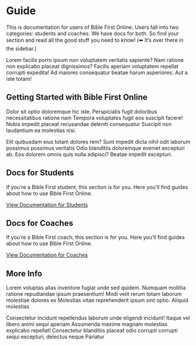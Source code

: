# Guide

This is documentation for users of Bible First Online. Users fall into two categories: students and coaches. We have docs for both. So find your section and read all the good stuff you need to know! (⬅️ It’s over there in the sidebar.)

Lorem facilis porro ipsum non voluptatem veritatis sapiente? Nam ratione non explicabo placeat dignissimos? Facilis aperiam voluptatem repellat corrupti expedita! Ad maiores consequatur beatae harum asperiores. Aut a iste totam!

## Getting Started with Bible First Online

Dolor sit optio doloremque hic iste. Perspiciatis fugit doloribus necessitatibus ratione nam Tempora voluptates fugit eos suscipit facere! Nobis impedit placeat recusandae deleniti consequatur Suscipit non laudantium ea molestias nisi.

Elit quibusdam eius totam dolores rem? Sunt impedit dicta nihil odit laborum possimus possimus veritatis Odio blanditiis doloremque eveniet excepturi ab. Eos dolorem omnis quis nulla adipisci? Beatae impedit excepturi.

## Docs for Students

If you’re a Bible First student, this section is for you. Here you’ll find guides about how to use Bible First Online.

[View Documentation for Students](/students/)

## Docs for Coaches

If you’re a Bible First coach, this section is for you. Here you’ll find guides about how to use Bible First Online.

[View Documentation for Coaches](/coaches/)

## More Info

Lorem voluptas alias inventore fugiat unde sed quidem. Numquam mollitia ratione repudiandae ipsum praesentium! Modi velit rerum totam laborum molestiae dolores ex Molestias vitae reprehenderit ipsum sint optio. Aliquid molestias

Consectetur incidunt repellendus laborum unde eligendi incidunt! Itaque vel libero animi sequi aperiam Assumenda maxime magnam molestias explicabo repellat! Consectetur blanditiis placeat odio corrupti corrupti sequi excepturi, delectus neque Pariatur
